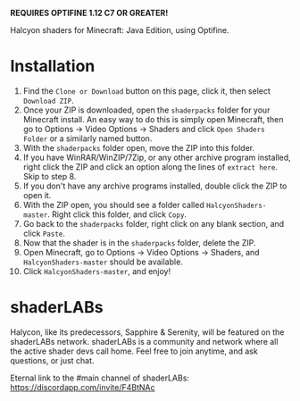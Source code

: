 **REQUIRES OPTIFINE 1.12 C7 OR GREATER!**

Halcyon shaders for Minecraft: Java Edition, using Optifine.

# Installation
1. Find the `Clone or Download` button on this page, click it, then select `Download ZIP`.
2. Once your ZIP is downloaded, open the `shaderpacks` folder for your Minecraft install. An easy way to do this is simply open Minecraft, then go to Options -> Video Options -> Shaders and click `Open Shaders Folder` or a similarly named button.
3. With the `shaderpacks` folder open, move the ZIP into this folder.
4. If you have WinRAR/WinZIP/7Zip, or any other archive program installed, right click the ZIP and click an option along the lines of `extract here`. Skip to step 8.
5. If you don't have any archive programs installed, double click the ZIP to open it.
6. With the ZIP open, you should see a folder called `HalcyonShaders-master`. Right click this folder, and click `Copy`.
7. Go back to the `shaderpacks` folder, right click on any blank section, and click `Paste`.
8. Now that the shader is in the `shaderpacks` folder, delete the ZIP.
9. Open Minecraft, go to Options -> Video Options -> Shaders, and `HalcyonShaders-master` should be available.
10. Click `HalcyonShaders-master`, and enjoy!

# shaderLABs
Halycon, like its predecessors, Sapphire & Serenity, will be featured on the shaderLABs network.
shaderLABs is a community and network where all the active shader devs call home.
Feel free to join anytime, and ask questions, or just chat.

Eternal link to the #main channel of shaderLABs:  https://discordapp.com/invite/F4BtNAc
